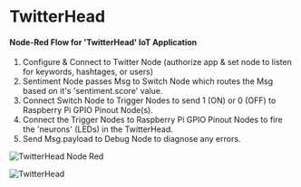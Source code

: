 # TwitterHead
#### Node-Red Flow for 'TwitterHead' IoT Application

1. Configure & Connect to Twitter Node (authorize app & set node to listen for keywords, hashtages, or users)
2. Sentiment Node passes Msg to Switch Node which routes the Msg based on it's 'sentiment.score' value. 
3. Connect Switch Node to Trigger Nodes to send 1 (ON) or 0 (OFF) to Raspberry Pi GPIO Pinout Node(s).
4. Connect the Trigger Nodes to Raspberry Pi GPIO Pinout Nodes to fire the 'neurons' (LEDs) in the TwitterHead.
5. Send Msg.payload to Debug Node to diagnose any errors.   

![TwitterHead Node Red](https://lh3.googleusercontent.com/yZdqDQpK2iLAxqz9po7Cwptcl_BYAi3PZai7UJe1eyyRIbr2BMQw6oQQ09DFSTXjOjRS9OSfFqMZbjcO2M_F=w1440-h717-rw)

![TwitterHead](https://lh5.googleusercontent.com/8j3UisTcgjk0T1K515lADWHs99bnxBzH7mSgxJ1U1PXCoXCg1KWhz0y6akHo8wszVvAXoo7WPZSumkk4AFic=w1440-h717-rw)
